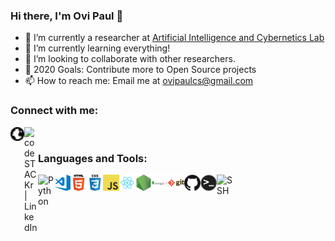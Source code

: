 ### Hi there, I'm Ovi Paul  👋
- 🔭 I’m currently a researcher at [Artificial Intelligence and Cybernetics Lab](https://www.agencylab.org/)
- 🌱 I’m currently learning everything!
- 👯 I’m looking to collaborate with other researchers.
- 🥅 2020 Goals: Contribute more to Open Source projects
- 📫 How to reach me: Email me at ovipaulcs@gmail.com

### Connect with me:

[<img align="left" alt="codeSTACKr.com" width="22px" src="https://raw.githubusercontent.com/iconic/open-iconic/master/svg/globe.svg" />](https://ovipaul.github.io/)
[<img align="left" alt="codeSTACKr | LinkedIn" width="22px" src="https://cdn.jsdelivr.net/npm/simple-icons@v3/icons/linkedin.svg" />](https://www.linkedin.com/in/ovipaul/)

<br />

### Languages and Tools:
<img align="left" alt="Python" width="26px" src="https://raw.githubusercontent.com/Abd-Ur-Rehman/Abd-Ur-Rehman/master/assets/images/python.png" />
<img align="left" alt="Visual Studio Code" width="26px" src="https://raw.githubusercontent.com/Abd-Ur-Rehman/Abd-Ur-Rehman/master/assets/images/visual-studio-code.png" />
<img align="left" alt="HTML5" width="26px" src="https://raw.githubusercontent.com/Abd-Ur-Rehman/Abd-Ur-Rehman/master/assets/images/html.png" />
<img align="left" alt="CSS3" width="26px" src="https://raw.githubusercontent.com/Abd-Ur-Rehman/Abd-Ur-Rehman/master/assets/images/css.png" />
<img align="left" alt="JavaScript" width="26px" src="https://raw.githubusercontent.com/Abd-Ur-Rehman/Abd-Ur-Rehman/master/assets/images/javascript.png" />
<img align="left" alt="React" width="26px" src="https://raw.githubusercontent.com/Abd-Ur-Rehman/Abd-Ur-Rehman/master/assets/images/react.png" />
<img align="left" alt="Node.js" width="26px" src="https://raw.githubusercontent.com/Abd-Ur-Rehman/Abd-Ur-Rehman/master/assets/images/nodejs.png" />
<img align="left" alt="MongoDB" width="26px" src="https://raw.githubusercontent.com/Abd-Ur-Rehman/Abd-Ur-Rehman/master/assets/images/mongodb.png" />
<img align="left" alt="Git" width="26px" src="https://raw.githubusercontent.com/Abd-Ur-Rehman/Abd-Ur-Rehman/master/assets/images/git.png" />
<img align="left" alt="GitHub" width="26px" src="https://raw.githubusercontent.com/Abd-Ur-Rehman/Abd-Ur-Rehman/master/assets/images/github.png" />
<img align="left" alt="Terminal" width="26px" src="https://raw.githubusercontent.com/Abd-Ur-Rehman/Abd-Ur-Rehman/master/assets/images/terminal.png" />
<img align="left" alt="SSH" width="26px" src="https://raw.githubusercontent.com/Abd-Ur-Rehman/Abd-Ur-Rehman/master/assets/images/ssh.png" />
